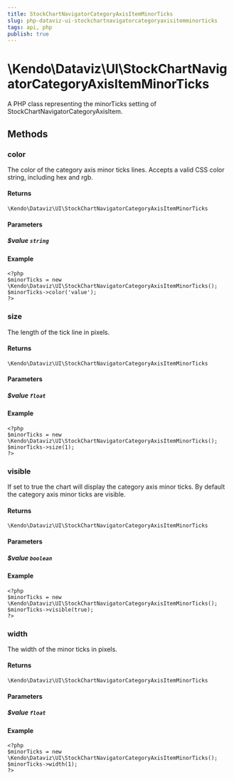 ```yaml
---
title: StockChartNavigatorCategoryAxisItemMinorTicks
slug: php-dataviz-ui-stockchartnavigatorcategoryaxisitemminorticks
tags: api, php
publish: true
---
```


# \Kendo\Dataviz\UI\StockChartNavigatorCategoryAxisItemMinorTicks

A PHP class representing the minorTicks setting of StockChartNavigatorCategoryAxisItem.


## Methods

### color
The color of the category axis minor ticks lines. Accepts a valid CSS color string, including hex and rgb.

#### Returns
`\Kendo\Dataviz\UI\StockChartNavigatorCategoryAxisItemMinorTicks`

#### Parameters

##### $value `string`



#### Example 
    <?php
    $minorTicks = new \Kendo\Dataviz\UI\StockChartNavigatorCategoryAxisItemMinorTicks();
    $minorTicks->color('value');
    ?>

### size
The length of the tick line in pixels.

#### Returns
`\Kendo\Dataviz\UI\StockChartNavigatorCategoryAxisItemMinorTicks`

#### Parameters

##### $value `float`



#### Example 
    <?php
    $minorTicks = new \Kendo\Dataviz\UI\StockChartNavigatorCategoryAxisItemMinorTicks();
    $minorTicks->size(1);
    ?>

### visible
If set to true the chart will display the category axis minor ticks. By default the category axis minor ticks are visible.

#### Returns
`\Kendo\Dataviz\UI\StockChartNavigatorCategoryAxisItemMinorTicks`

#### Parameters

##### $value `boolean`



#### Example 
    <?php
    $minorTicks = new \Kendo\Dataviz\UI\StockChartNavigatorCategoryAxisItemMinorTicks();
    $minorTicks->visible(true);
    ?>

### width
The width of the minor ticks in pixels.

#### Returns
`\Kendo\Dataviz\UI\StockChartNavigatorCategoryAxisItemMinorTicks`

#### Parameters

##### $value `float`



#### Example 
    <?php
    $minorTicks = new \Kendo\Dataviz\UI\StockChartNavigatorCategoryAxisItemMinorTicks();
    $minorTicks->width(1);
    ?>

